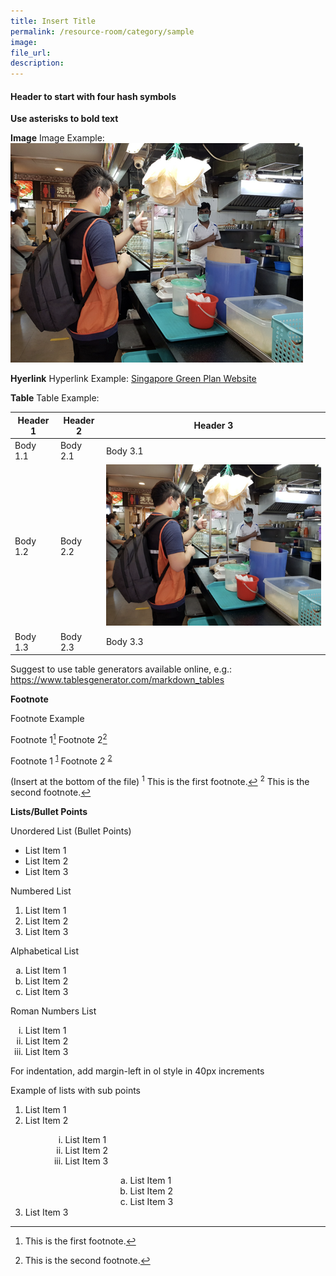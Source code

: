 ```yaml
---  
title: Insert Title
permalink: /resource-room/category/sample
image:  
file_url:  
description:  
---  
```


#### Header to start with four hash symbols

**Use asterisks to bold text**

**Image**
Image Example: ![Simple Descriptive Text Of Image](/news/news-images/press-release-2020-04-10-image-2.png)

**Hyerlink**
Hyperlink Example: [Singapore Green Plan Website](https://greenplan.gov.sg)

**Table**
Table Example:

| Header 1 | Header 2 | Header 3 |
|----------|----------|----------|
| Body 1.1 | Body 2.1 | Body 3.1 |
| Body 1.2 | Body 2.2 | ![Simple Descriptive Text Of Image](/news/news-images/press-release-2020-04-10-image-2.png) |
| Body 1.3 | Body 2.3 | Body 3.3 |

Suggest to use table generators available online, e.g.: https://www.tablesgenerator.com/markdown_tables 

**Footnote**

Footnote Example

Footnote 1[^1]
Footnote 2[^2]

Footnote 1 <sup><a href="#fn1" id="ref1">1</a></sup>
Footnote 2 <sup><a href="#fn2" id="ref2">2</a></sup>

[^1]: This is the first footnote.
[^2]: This is the second footnote.

(Insert at the bottom of the file)
<sup id="fn1">1</sup> This is the first footnote.<a href="#ref1">↩</a>
<sup id="fn2">2</sup> This is the second footnote.<a href="#ref2">↩</a>

**Lists/Bullet Points**

Unordered List (Bullet Points)
<ul>
<li>List Item 1</li>
<li>List Item 2</li>
<li>List Item 3</li>
</ul>

Numbered List
<ol>
<li>List Item 1</li>
<li>List Item 2</li>
<li>List Item 3</li>
</ol>

Alphabetical List 
<ol style="list-style-type: lower-alpha">
<li>List Item 1</li>
<li>List Item 2</li>
<li>List Item 3</li>
</ol>

Roman Numbers List 
<ol style="list-style-type: lower-roman">
<li>List Item 1</li>
<li>List Item 2</li>
<li>List Item 3</li>
</ol>

For indentation, add margin-left in ol style in 40px increments

Example of lists with sub points

<ol>
<li>List Item 1</li>
<li>List Item 2</li>
  <ol style="list-style-type: lower-roman; margin-left: 40px">
  <li>List Item 1</li>
  <li>List Item 2</li>
  <li>List Item 3</li>
    <ol style="list-style-type: lower-alpha; margin-left: 80px">
    <li>List Item 1</li>
    <li>List Item 2</li>
    <li>List Item 3</li>
    </ol>
  </ol>
<li>List Item 3</li>
</ol>
